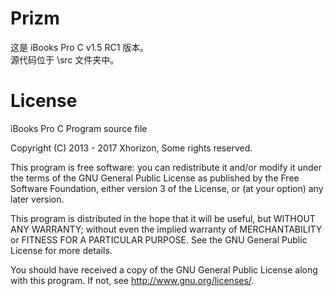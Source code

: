 Prizm
=====

这是 iBooks Pro C v1.5 RC1 版本。  
源代码位于 \src 文件夹中。


License
=======

iBooks Pro C Program source file

Copyright (C) 2013 - 2017 Xhorizon, Some rights reserved.

This program is free software: you can redistribute it and/or modify
it under the terms of the GNU General Public License as published by
the Free Software Foundation, either version 3 of the License, or
(at your option) any later version.

This program is distributed in the hope that it will be useful,
but WITHOUT ANY WARRANTY; without even the implied warranty of
MERCHANTABILITY or FITNESS FOR A PARTICULAR PURPOSE.  See the
GNU General Public License for more details.

You should have received a copy of the GNU General Public License
along with this program.  If not, see <http://www.gnu.org/licenses/>.
